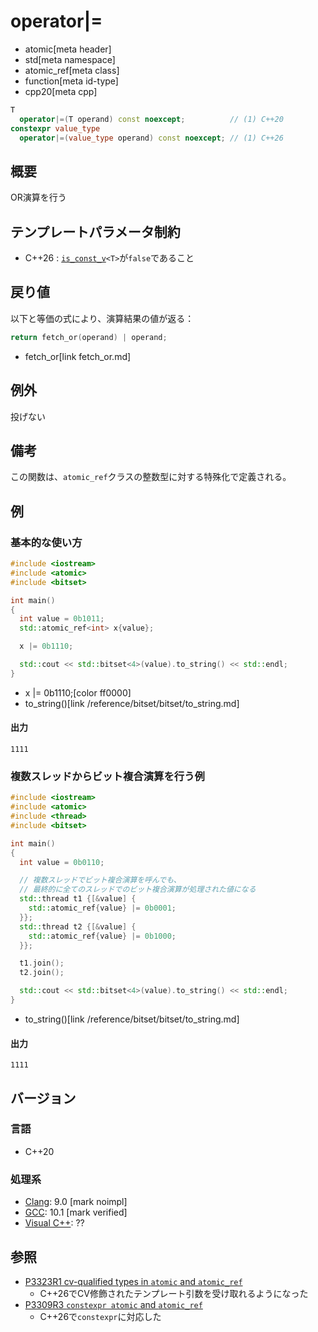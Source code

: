 # operator|=
* atomic[meta header]
* std[meta namespace]
* atomic_ref[meta class]
* function[meta id-type]
* cpp20[meta cpp]

```cpp
T
  operator|=(T operand) const noexcept;          // (1) C++20
constexpr value_type
  operator|=(value_type operand) const noexcept; // (1) C++26
```

## 概要
OR演算を行う


## テンプレートパラメータ制約
- C++26 : [`is_const_v`](/reference/type_traits/is_const.md)`<T>`が`false`であること


## 戻り値
以下と等価の式により、演算結果の値が返る：

```cpp
return fetch_or(operand) | operand;
```
* fetch_or[link fetch_or.md]


## 例外
投げない


## 備考
この関数は、`atomic_ref`クラスの整数型に対する特殊化で定義される。


## 例
### 基本的な使い方
```cpp example
#include <iostream>
#include <atomic>
#include <bitset>

int main()
{
  int value = 0b1011;
  std::atomic_ref<int> x{value};

  x |= 0b1110;

  std::cout << std::bitset<4>(value).to_string() << std::endl;
}
```
* x |= 0b1110;[color ff0000]
* to_string()[link /reference/bitset/bitset/to_string.md]

#### 出力
```
1111
```

### 複数スレッドからビット複合演算を行う例
```cpp example
#include <iostream>
#include <atomic>
#include <thread>
#include <bitset>

int main()
{
  int value = 0b0110;

  // 複数スレッドでビット複合演算を呼んでも、
  // 最終的に全てのスレッドでのビット複合演算が処理された値になる
  std::thread t1 {[&value] {
    std::atomic_ref{value} |= 0b0001;
  }};
  std::thread t2 {[&value] {
    std::atomic_ref{value} |= 0b1000;
  }};

  t1.join();
  t2.join();

  std::cout << std::bitset<4>(value).to_string() << std::endl;
}
```
* to_string()[link /reference/bitset/bitset/to_string.md]

#### 出力
```
1111
```


## バージョン
### 言語
- C++20

### 処理系
- [Clang](/implementation.md#clang): 9.0 [mark noimpl]
- [GCC](/implementation.md#gcc): 10.1 [mark verified]
- [Visual C++](/implementation.md#visual_cpp): ??


## 参照
- [P3323R1 cv-qualified types in `atomic` and `atomic_ref`](https://open-std.org/jtc1/sc22/wg21/docs/papers/2024/p3323r1.html)
    - C++26でCV修飾されたテンプレート引数を受け取れるようになった
- [P3309R3 `constexpr atomic` and `atomic_ref`](https://open-std.org/jtc1/sc22/wg21/docs/papers/2024/p3309r3.html)
    - C++26で`constexpr`に対応した
